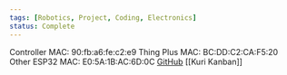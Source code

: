 ```yaml
---
tags: [Robotics, Project, Coding, Electronics]
status: Complete
---
```

Controller MAC: 90:fb:a6:fe:c2:e9
Thing Plus MAC: BC:DD:C2:CA:F5:20
Other ESP32 MAC: E0:5A:1B:AC:6D:0C
[GitHub](https://github.com/LordOfFrogs/Kuri)
[[Kuri Kanban]]